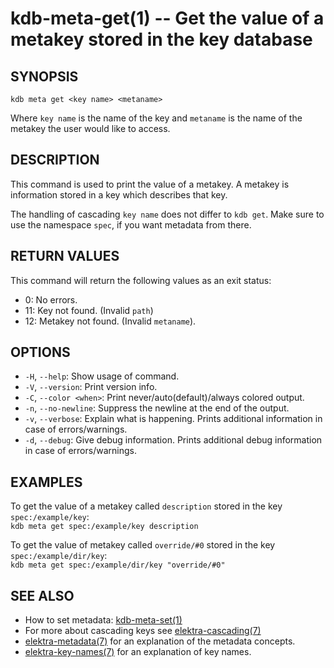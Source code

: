 # kdb-meta-get(1) -- Get the value of a metakey stored in the key database

## SYNOPSIS

`kdb meta get <key name> <metaname>`<br>

Where `key name` is the name of the key and
`metaname` is the name of the metakey the user would like to access.

## DESCRIPTION

This command is used to print the value of a metakey.
A metakey is information stored in a key which describes that key.

The handling of cascading `key name` does not differ to `kdb get`.
Make sure to use the namespace `spec`, if you want metadata from there.

## RETURN VALUES

This command will return the following values as an exit status:<br>

- 0:
  No errors.
- 11:
  Key not found. (Invalid `path`)
- 12:
  Metakey not found. (Invalid `metaname`).

## OPTIONS

- `-H`, `--help`:
  Show usage of command.
- `-V`, `--version`:
  Print version info.
- `-C`, `--color <when>`:
  Print never/auto(default)/always colored output.
- `-n`, `--no-newline`:
  Suppress the newline at the end of the output.
- `-v`, `--verbose`:
  Explain what is happening. Prints additional information in case of errors/warnings.
- `-d`, `--debug`:
  Give debug information. Prints additional debug information in case of errors/warnings.

## EXAMPLES

To get the value of a metakey called `description` stored in the key `spec:/example/key`:<br>
`kdb meta get spec:/example/key description`

To get the value of metakey called `override/#0` stored in the key `spec:/example/dir/key`:<br>
`kdb meta get spec:/example/dir/key "override/#0"`

## SEE ALSO

- How to set metadata: [kdb-meta-set(1)](kdb-meta-set.md)
- For more about cascading keys see [elektra-cascading(7)](elektra-cascading.md)
- [elektra-metadata(7)](elektra-metadata.md) for an explanation of the metadata concepts.
- [elektra-key-names(7)](elektra-key-names.md) for an explanation of key names.
